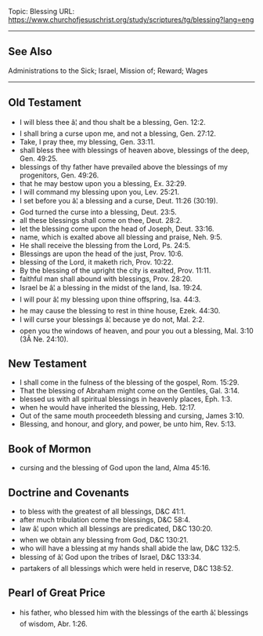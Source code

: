 Topic: Blessing
URL: https://www.churchofjesuschrist.org/study/scriptures/tg/blessing?lang=eng

---

## See Also

Administrations to the Sick; Israel, Mission of; Reward; Wages

---

## Old Testament

- I will bless thee â¦ and thou shalt be a blessing, Gen. 12:2.
- I shall bring a curse upon me, and not a blessing, Gen. 27:12.
- Take, I pray thee, my blessing, Gen. 33:11.
- shall bless thee with blessings of heaven above, blessings of the deep, Gen. 49:25.
- blessings of thy father have prevailed above the blessings of my progenitors, Gen. 49:26.
- that he may bestow upon you a blessing, Ex. 32:29.
- I will command my blessing upon you, Lev. 25:21.
- I set before you â¦ a blessing and a curse, Deut. 11:26 (30:19).
- God turned the curse into a blessing, Deut. 23:5.
- all these blessings shall come on thee, Deut. 28:2.
- let the blessing come upon the head of Joseph, Deut. 33:16.
- name, which is exalted above all blessing and praise, Neh. 9:5.
- He shall receive the blessing from the Lord, Ps. 24:5.
- Blessings are upon the head of the just, Prov. 10:6.
- blessing of the Lord, it maketh rich, Prov. 10:22.
- By the blessing of the upright the city is exalted, Prov. 11:11.
- faithful man shall abound with blessings, Prov. 28:20.
- Israel be â¦ a blessing in the midst of the land, Isa. 19:24.
- I will pour â¦ my blessing upon thine offspring, Isa. 44:3.
- he may cause the blessing to rest in thine house, Ezek. 44:30.
- I will curse your blessings â¦ because ye do not, Mal. 2:2.
- open you the windows of heaven, and pour you out a blessing, Mal. 3:10 (3Â Ne. 24:10).

## New Testament

- I shall come in the fulness of the blessing of the gospel, Rom. 15:29.
- That the blessing of Abraham might come on the Gentiles, Gal. 3:14.
- blessed us with all spiritual blessings in heavenly places, Eph. 1:3.
- when he would have inherited the blessing, Heb. 12:17.
- Out of the same mouth proceedeth blessing and cursing, James 3:10.
- Blessing, and honour, and glory, and power, be unto him, Rev. 5:13.

## Book of Mormon

- cursing and the blessing of God upon the land, Alma 45:16.

## Doctrine and Covenants

- to bless with the greatest of all blessings, D&C 41:1.
- after much tribulation come the blessings, D&C 58:4.
- law â¦ upon which all blessings are predicated, D&C 130:20.
- when we obtain any blessing from God, D&C 130:21.
- who will have a blessing at my hands shall abide the law, D&C 132:5.
- blessing of â¦ God upon the tribes of Israel, D&C 133:34.
- partakers of all blessings which were held in reserve, D&C 138:52.

## Pearl of Great Price

- his father, who blessed him with the blessings of the earth â¦ blessings of wisdom, Abr. 1:26.

